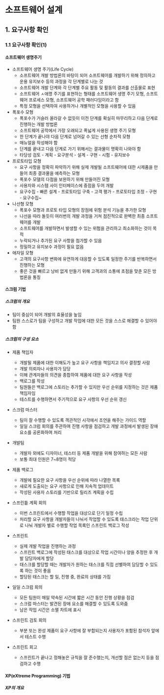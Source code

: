 # 소프트웨어 설계

## 1. 요구사항 확인

### 1.1 요구사항 확인(1)



#### 소프트웨어 생명주기

- 소프트웨어 생명 주기(Life Cycle)
  - 소프트웨어 개발 방법론의 바탕이 되어 소프트웨어를 개발하기 위해 정의하고 운용 유지보수 등의 과정을 각 단계별로 나눈 것
  - 소프트웨어 개발 단계와 각 단계별 주요 활동 및 활동의 결과를 산출물로 표현
  - 소프트웨어 ㅅ애명 주기를 표현하는 형태를 소프트웨어 생명 주기 모형, 소프트웨어 프로세스 모형, 소프트웨어 공학 패러다임이라고 함
  - 특정 모형을 선택하여 사용하거나 개별적인 모형을 사용할 수 있음
- 폭포수 모형
  - 폭포수가 거슬러 올라갈 수 없듯이 이전 단계를 확실히 마무리하고 다음 단계로 진행하는 개발 방법론
  - 소프트웨어 공학에서 가장 오래되고 폭넓게 사용된 생명 주기 모형
  - 한 단계가 끝나야 다음 단계로 넘어갈 수 있는 선형 순차적 모형
  - 매뉴얼을 작성해야 함
  - 단계를 끝내고 다음 단계로 가기 위해서는 결과물이 명확히 나와야 함
  - 타당성 검토 - 계획 - 요구분석 - 설계 - 구현 - 시험 - 유지보수
- 프로토타입 모형
  - 요구 사항을 정확히 파악하기 위해 실제 개발될 소프트웨어에 대한 시제품을 만들어 최종 결과물을 예측하는 모형
  - 폭포수 모델의 다점을 보완하기 위해 만들어진 모형
  - 사용자와 시스템 사이 인터페이스에 중점을 두어 개발
  - 요구수집 - 빠른 설계 - 프로토타입 구축 - 고객 평가 - 프로토타입 조정 - 구현 - 요구수집~
- 나선형 모형
  - 폭포수 모형과 프로토 타입 모형의 장점에 위험 분석 기능을 추가한 모형
  - 나선을 따라 돌듯이 여러번의 개발 과정을 거쳐 점진적으로 완벽한 최종 소프트웨어를 개발
  - 소프트웨어를 개발하면서 발생할 수 있는 위험을 관리하고 최소화하는 것이 목적
  - 누락되거나 추가된 요구 사항을 첨가할 수 있음
  - 정밀하고 유지보수 과정이 필요 없음
- 애자일 모형
  - 고객의 요구사항 변화에 유연하게 대응할 수 있도록 일정한 주기를 반복하면서 진행하는 모형
  - 좋은 것을 빠르고 낭비 없게 만들기 위해 고객과의 소통에 초점을 맞춘 모든 방법론을 통칭


#### 스크럼 기법

##### 스크럼의 개요
- 팀이 중심이 되어 개발의 효율성을 높임
- 팀원 스스로가 팀을 구성하고 개발 작업에 대한 모든 것을 스스로 해결할 수 있어야 함

##### 스크럼의 구성 요소
- 제품 책임자
  - 개발될 제품에 대한 이해도가 높고 요구 사항을 책임지고 의사 결정할 사람
  - 개발 의뢰자나 사용자가 담당
  - 이해 관계자들의 의견을 종합하여 제품에 대한 요구 사항을 작성
  - 백로그를 작성
  - 팀원들은 백로그에 스토리는 추가할 수 있지만 우선 순위를 지정하는 것은 제품 책임자임
  - 테스트를 수행하면서 주기적으로 요구 사항의 우선 순위 갱신

- 스크럼 마스터
  - 팀이 잘 수행할 수 있도록 객관적인 시각에서 조언을 해주는 가이드 역할
  - 일일 스크럼 회의를 주관하여 진행 사항을 점검하고 개발 과정에서 발생된 장애 요소를 공론화하여 처리

- 개발팀
  - 개발자 외에도 디자이너, 테스터 등 제품 개발을 위해 참여하는 모든 사람
  - 보통 최대 인원은 7~8명이 적당

- 제품 백로그
  - 개발에 필요한 요구 사항을 우선 순위에 따라 나열한 목록
  - 새로게 도출되는 요구 사항으로 인해 지속적 업데이트
  - 작성된 사용자 스토리를 기반으로 릴리즈 계획을 수립

- 스프린틑 계획 회의
  - 이번 스프린트에서 수행할 작업을 대상으로 단기 일정 수립
  - 처리할 요구 사항을 개발자들이 나눠서 작업할 수 있도록 태스크라는 작업 단위로 나눠 개발자 별로 수행할 작업 목록인 스프린트 백로그 작성

- 스프린트
  - 실제 개발 작업을 진행하는 과정
  - 스프린트 백로그에 작성된 태스크를 대상으로 작업 시간이나 양을 추정한 후 개발 담당자에게 할당
  - 태스크를 할당할 때는 개발자가 원하는 태스크를 직접 선별하여 담당할 수 있도록 하는 것이 좋음
  - 할당된 태스크는 할 일, 진행 중, 완료의 상태를 가짐

- 일일 스크럼 회의
  - 모든 팀원이 매일 약속된 시간에 짧은 시간 동안 진행 상황을 점검
  - 스크럼 마스터는 발견된 장애 요소를 해결할 수 있도록 도와줌
  - 남은 작업 시간은 소멸 차트에 표시

- 스프린트 검토 회의
  - 부분 또는 완성 제품이 요구 사항에 잘 부합되는지 사용자가 포함된 참석자 앞에서 테스트 수행

- 스프린트 회고
  - 스프린트가 끝나고 정해놓은 규칙을 잘 준수했는지, 개선할 점은 없는지 등을 점검하고 수행


#### XP(eXtreme Programming) 기법

##### XP의 개요
